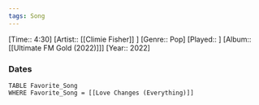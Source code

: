 ```yaml
---
tags: Song  
---
```

[Time:: 4:30]
[Artist:: [[Climie Fisher]] ]
[Genre:: Pop]
[Played:: ]
[Album:: [[Ultimate FM Gold (2022)]]]
[Year:: 2022]
### Dates
````dataview
TABLE Favorite_Song
WHERE Favorite_Song = [[Love Changes (Everything)]]
````